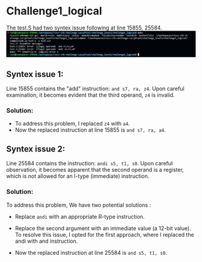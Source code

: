 
# Challenge1_logical 

The test.S had two syntex issue following at line 15855, 25584.
![Alt text](image.png)
   
## Syntex issue 1: 
Line 15855 contains the "add" instruction: `and s7, ra, z4`. Upon careful examination, it becomes evident that the third operand, `z4` is invalid. 
### Solution: 
- To address this problem, I replaced `z4` with `a4`.
- Now the replaced instruction at line 15855 is  `and s7, ra, a4`.

## Syntex issue 2: 
Line 25584 contains the instruction: `andi s5, t1, s0`. Upon careful observation, it becomes apparent that the second operand is a register, which is not allowed for an I-type (immediate) instruction.
### Solution: 
To address this problem, We have two potential solutions :
- Replace `andi` with an appropriate R-type instruction.
- Replace the second argument with an immediate value (a 12-bit value).
To resolve this issue, I opted for the first approach, where I replaced the andi with and instruction.

- Now the replaced instruction at line 25584 is  `and s5, t1, s0`.